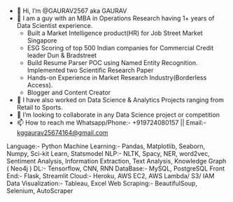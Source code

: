- 👋 Hi, I’m @GAURAV2567 aka GAURAV
- 👀 I am a guy with an MBA in Operations Research having 1+ years of Data Scientist experience.
    - Built a Market Intelligence product(HR) for Job Street Market Singapore
    - ESG Scoring of top 500 Indian companies for Commercial Credit leader Dun & Bradstreet
    - Build Resume Parser POC using Named Entity Recognition. Implemented two Scientific Research Paper
    - Hands-on Experience in Market Research Industry(Borderless Access). 
    - Blogger and Content Creator   
- 🌱 I have also worked on Data Science & Analytics Projects ranging from Retail to Sports.
- 💞️ I’m looking to collaborate in any Data Science project or competition
- 📫 How to reach me Whatsapp/Phone:- +919724080157 || Email:- kggaurav25674164@gmail.com

Language:- Python
Machine Learning:- Pandas, Matplotlib, Seaborn, Numpy, Sci-kit Learn, Statsmodel
NLP:- NLTK, Spacy, NER, word2vec, Sentiment Analysis, Information Extraction, Text Analysis, Knowledge Graph ( Neo4j )
DL:- Tensorflow, CNN, RNN
DataBase:- MySQL, PostgreSQL
Front End:- Flask, Streamlit
Cloud:- Heroku, AWS EC2, AWS Lambda/ S3/ IAM
Data Visualization:- Tableau, Excel
Web Scraping:- BeautifulSoup, Selenium, AutoScraper
<!---
GAURAV2567/GAURAV2567 is a ✨ special ✨ repository because its `README.md` (this file) appears on your GitHub profile.
You can click the Preview link to take a look at your changes.
--->
